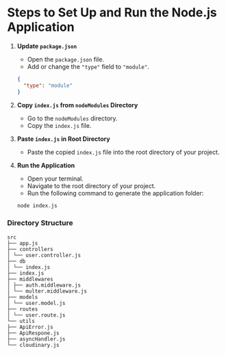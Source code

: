 # Steps to Set Up and Run the Node.js Application

1. **Update `package.json`**

   - Open the `package.json` file.
   - Add or change the `"type"` field to `"module"`.

   ```json
   {
     "type": "module"
   }
   ```

2. **Copy `index.js` from `nodeModules` Directory**

   - Go to the `nodeModules` directory.
   - Copy the `index.js` file.

3. **Paste `index.js` in Root Directory**

   - Paste the copied `index.js` file into the root directory of your project.

4. **Run the Application**

   - Open your terminal.
   - Navigate to the root directory of your project.
   - Run the following command to generate the application folder:

   ```sh
   node index.js
   ```

### Directory Structure

```
src
├── app.js
├── controllers
│ └── user.controller.js
├── db
│ └── index.js
├── index.js
├── middlewares
│ ├── auth.middleware.js
│ └── multer.middleware.js
├── models
│ └── user.model.js
├── routes
│ └── user.route.js
└── utils
├── ApiError.js
├── ApiRespone.js
├── asyncHandler.js
└── cloudinary.js


```
